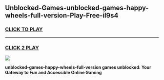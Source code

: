 
## Unblocked-Games-unblocked-games-happy-wheels-full-version-Play-Free-il9s4
<h3>
<a href="https://premium76.site?title=unblocked-games-happy-wheels-full-version&ref=23A">CLICK TO PLAY</a></h3>
<hr>

<h3>
<a href="https://premium76.site?title=unblocked-games-happy-wheels-full-version&ref=23A">CLICK 2 PLAY</a>
  
</h3>

<a href="https://premium76.site?title=unblocked-games-happy-wheels-full-version&ref=23A"><img src="https://clearcache.store/games.png"></a>


**unblocked-games-happy-wheels-full-version games unblocked: Your Gateway to Fun and Accessible Online Gaming**
